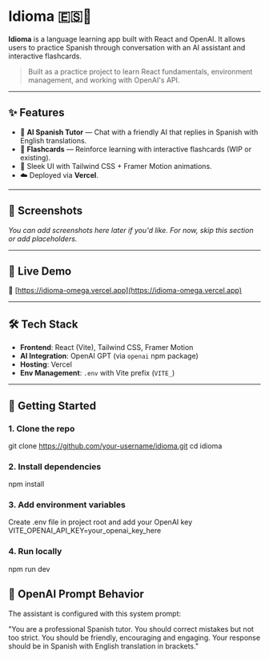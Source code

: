 # Idioma 🇪🇸🤖

**Idioma** is a language learning app built with React and OpenAI. It allows users to practice Spanish through conversation with an AI assistant and interactive flashcards.

> Built as a practice project to learn React fundamentals, environment management, and working with OpenAI's API.

---

## ✨ Features

- 💬 **AI Spanish Tutor** — Chat with a friendly AI that replies in Spanish with English translations.
- 🧠 **Flashcards** — Reinforce learning with interactive flashcards (WIP or existing).
- 🎨 Sleek UI with Tailwind CSS + Framer Motion animations.
- ☁️ Deployed via **Vercel**.

---

## 📸 Screenshots

_You can add screenshots here later if you'd like. For now, skip this section or add placeholders._

---

## 🚀 Live Demo

🔗 [https://idioma-omega.vercel.app](https://idioma-omega.vercel.app)

---

## 🛠️ Tech Stack

- **Frontend**: React (Vite), Tailwind CSS, Framer Motion
- **AI Integration**: OpenAI GPT (via `openai` npm package)
- **Hosting**: Vercel
- **Env Management**: `.env` with Vite prefix (`VITE_`)

---

## 🔧 Getting Started

### 1. Clone the repo

git clone https://github.com/your-username/idioma.git
cd idioma

### 2. Install dependencies
npm install

### 3. Add environment variables
Create .env file in project root and add your OpenAI key
VITE_OPENAI_API_KEY=your_openai_key_here

### 4. Run locally
npm run dev

## 🤖 OpenAI Prompt Behavior
The assistant is configured with this system prompt:

"You are a professional Spanish tutor. You should correct mistakes but not too strict. You should be friendly, encouraging and engaging. Your response should be in Spanish with English translation in brackets."